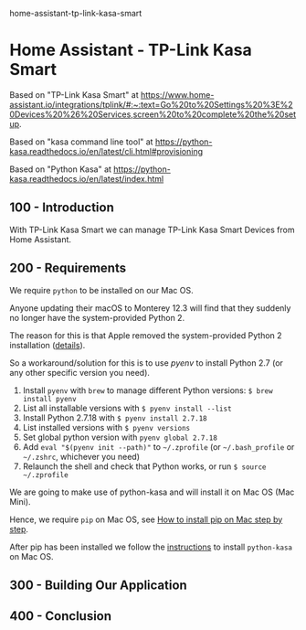 home-assistant-tp-link-kasa-smart
# Home Assistant - TP-Link Kasa Smart

Based on "TP-Link Kasa Smart" at https://www.home-assistant.io/integrations/tplink/#:~:text=Go%20to%20Settings%20%3E%20Devices%20%26%20Services,screen%20to%20complete%20the%20setup.

Based on "kasa command line tool" at https://python-kasa.readthedocs.io/en/latest/cli.html#provisioning

Based on "Python Kasa" at https://python-kasa.readthedocs.io/en/latest/index.html

## 100 - Introduction

With TP-Link Kasa Smart we can manage TP-Link Kasa Smart Devices from Home Assistant.

## 200 - Requirements

We require ```python``` to be installed on our Mac OS.

Anyone updating their macOS to Monterey 12.3 will find that they suddenly no longer have the system-provided Python 2.

The reason for this is that Apple removed the system-provided Python 2 installation ([details](https://macmule.com/2022/01/29/macos-monterey-12-3-will-remove-python-2-7-usr-bin-python/)).

So a workaround/solution for this is to use *pyenv* to install Python 2.7 (or any other specific version you need).

1. Install ```pyenv``` with ```brew``` to manage different Python versions: ```$ brew install pyenv```
2. List all installable versions with ```$ pyenv install --list```
3. Install Python 2.7.18 with ```$ pyenv install 2.7.18```
4. List installed versions with ```$ pyenv versions```
5. Set global python version with ```pyenv global 2.7.18```
6. Add ```eval "$(pyenv init --path)"``` to ```~/.zprofile``` (or ```~/.bash_profile``` or ```~/.zshrc```, whichever you need)
7. Relaunch the shell and check that Python works, or run ```$ source ~/.zprofile```

We are going to make use of python-kasa and will install it on Mac OS (Mac Mini).

Hence, we require ```pip``` on Mac OS, see [How to install pip on Mac step by step](https://macpaw.com/how-to/install-pip-mac).

After pip has been installed we follow the [instructions](https://python-kasa.readthedocs.io/en/latest/index.html) to install ```python-kasa``` on Mac OS.


## 300 - Building Our Application


## 400 - Conclusion
